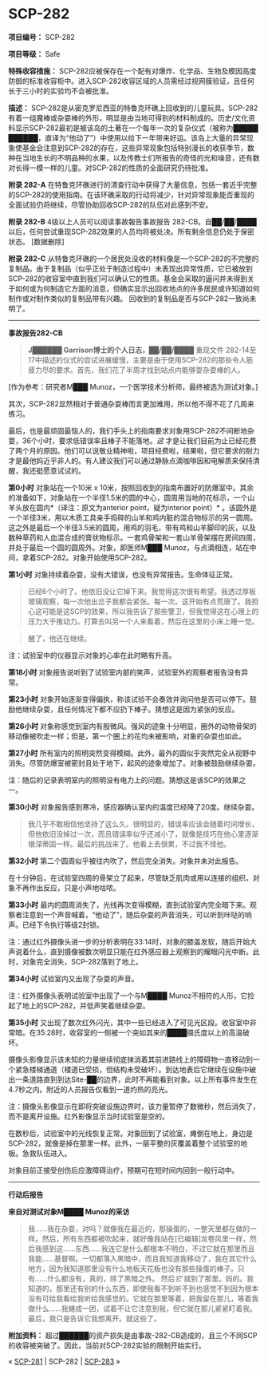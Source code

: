 # SCP-282
                        


**项目编号：** SCP-282

**项目等级：** Safe

**特殊收容措施：** SCP-282应被保存在一个配有对爆炸、化学品、生物及模因高度防御的标准收容柜中。进入SCP-282收容区域的人员需经过视网膜验证，且任何长于三小时的实验均不会被批准。

**描述：** SCP-282是从密克罗尼西亚的特鲁克环礁上回收到的儿童玩具。SCP-282有着一组魔棒或杂耍棒的外形，明显是由当地可得到的材料制成的。历史/文化资料显示SCP-282最初是被该岛的土著在一个每年一次的复杂仪式（被称为█████ ██████，直译为“他动了”）中使用以给下一年带来好运。该岛上大量的异常现象使基金会注意到SCP-282的存在，这些异常现象包括特别漫长的收获季节，数种在当地生长的不明品种的水果，以及传教士们所报告的奇怪的光和噪音，还有数对长得一模一样的儿童。对SCP-282的性质的全面研究仍待批准。

**附录 282-A** 
在特鲁克环礁进行的清查行动中获得了大量信息，包括一套近乎完整的SCP-282的使用指南。在该环礁采取的行动将减少，针对异常现象能否重现的全面试验仍将继续，尽管协助回收SCP-282的队伍对此感到不安。

**附录 282-B** 
4级以上人员可以阅读事故報告事故报告 282-CB。自██/██/████以后，任何尝试重现SCP-282效果的人员均将被处决。所有剩余信息仍处于保密状态。
[数据删除]

**附录 282-C** 
从特鲁克环礁的一个居民处没收的材料像是一个SCP-282的不完整的复制品。由于复制品（似乎正处于制造过程中）未表现出异常性质，它已被放到SCP-282的收容室中直到我们可以确认它的性质。基金会采取的逼问并未得到关于如何或为何制造它方面的消息，但确实显示出回收地点的许多居民或许知道如何制作或对制作类似的复制品带有兴趣。
回收到的复制品是否与SCP-282一致尚未明了。


---

**事故报告282-CB** 


> **J██████ Garrison博士的个人日志，██/██/████** 
重现文件 282-14至17中描述的仪式的尝试进展缓慢，主要是由于使用SCP-282的那些令人筋疲力尽的要求。首先，我们花了半周才找到站点内能够耍杂耍棒的人。

[作为参考：研究者M███ Munoz，一个医学技术分析师，最终被选为测试对象。]

其次，SCP-282显然相对于普通杂耍棒而言更加难用，所以他不得不花了几周来练习。

最后，也是最顽固最恼人的，我们手头上的指南要求对象用SCP-282不间断地杂耍，36个小时，要求低错误率且棒子不能落地。*这* 才是让我们目前为止已经花费了两个月的原因。他们可以说敬业精神啦，项目经费啦，结果啦，但它要求的耐力才是最他妈近乎非人的。有人建议我们可以通过静脉点滴咖啡因和电解质来保持清醒，我还挺愿意试试的。
> 

**第0小时** 
对象站在一个10米 x 10米，按照回收到的指南布置好的防爆室中。其余的准备如下，对象站在一个半径1.5米的圆的中心，圆周用当地的花标示，一个山羊头放在圆内*（译注：原文为anterior point，疑为interior point）* 。该圆外是一个半径3米，用以木质工具亲手捣碎的山羊和鸡内脏的混合物标示的另一圆周。这之外是最后一个半径3.5米的圆周，用鸡的羽毛，带有鸡和山羊脚印的灰，以及数种草药和人血混合成的膏状物标示。一套鸡骨架和一套山羊骨架摆在房间四周，并处于最后一个圆的圆周外。对象，即医师M███ Munoz，与点滴相连，站在中间，拿着SCP-282。对象开始使用SCP-282。

**第1小时** 
对象持续着杂耍，没有大错误，也没有异常报告。生命体征正常。


> 已经6个小时了。他依旧没让它掉下来。我觉得这次很有希望。我透过厚板玻璃观察，每一次他出岔子我都会紧张。每一次。这开始有点荒唐了。我担心这可能是这SCP的效果，所以我告诉了那些警卫，但我觉得这在心理上的压力大于推动力。打算去叫另一个人来看着，然后在这里的小床上睡一觉。
> 


> 醒了，他还在继续。
> 

注：试验室中的仪器显示对象的心率在此时略有升高。

**第18小时** 
对象报告说听到了试验室内部的笑声，试验室外的观察者报告没有异常。

**第23小时** 
对象开始逐渐变得偏执，称该试验不会奏效并询问他是否可以停下。鼓励他继续杂耍，且任何情况下都不应扔下棒子。猜想这是因为紧张的反应。

**第26小时** 
对象称感觉到室内有股微风。强风的迹象十分明显，圈外的动物骨架的移动像被吹走一样；但是，第一个圈上的花均未被影响，对象的杂耍也如此。

**第27小时** 
所有室内的照明突然变得模糊。此外，最外的圆似乎突然完全从视野中消失。尽管防爆室被密封且处于地下，起风的迹象增加了。对象被鼓励继续杂耍。

注：随后的记录表明室内的照明没有电力上的问题。猜想这是该SCP的效果之一。

**第30小时** 
对象报告感到寒冷，感应器确认室内的温度已经降了20度。继续杂耍。


> 我几乎不敢相信他坚持了这么久。很明显的，错误率应该会随着时间增长，但他依旧没掉过一次，而且错误率似乎还减小了，就像是技巧在他心里逐渐根深蒂固一样。最后的挑战来了。他看上去很累，不过我不怪他。
> 

**第32小时** 
第二个圆周似乎被往内吹了，然后完全消失。对象并未对此报告。

在十分钟后，在试验室四周的骨架立了起来，尽管缺乏肌肉或用以连接的组织。对象不再作出反应，只是小声地咕哝。

**第33小时** 
最内的圆周消失了，光线再次变得模糊，直到试验室内完全暗下来。观察者注意到一个声音喊着，“他动了”，随后杂耍的声音消失，可以听到咔哒的响声。已经下令执行等级2封锁。

注：通过红外摄像头进一步的分析表明在33:14时，对象的膝盖发软，随后开始大声说着什么，直到摄像被数次明显只能在红外感应器上观察到的耀眼闪光中断。此时，对象完全消失，SCP-282落到了地上。

**第34小时** 
试验室内又出现了杂耍的声音。

注：红外摄像头表明试验室中出现了一个与M████ Munoz不相符的人形，它捡起了地上的SCP-282，并低声笑着继续杂耍。

**第35小时** 
又出现了数次红外闪光，其中一些已经进入了可见光区段。收容室中非常暗。在35:28时，收容室的一侧被一个突如其来的████摄氏度以上的高温破坏。

摄像头影像显示该未知的力量继续彻底抹消着其前进路线上的障碍物一直移动到一个紧急楼梯通道（楼道已受损，但结构未受破坏）。到达地表后它继续在设施中破出一条道路直到到达Site-██的边界，此时不再能看到对象。以上所有事件发生在4.7秒之内。附近的人员报告仅看到一道灼热的亮光。

注：摄像头影像显示在即将突破设施边界时，该力量暂停了数微秒，然后消失了，而不是离开设施。红外影像显示当时试验室是空的。

在数秒后，试验室中的光线恢复正常。对象回到了试验室，瘫倒在地上，身边是SCP-282，就像是掉在那里一样。此外，一层平整的灰覆盖着整个试验室的地板。急救队伍进入。

对象目前正接受创伤后应激障碍治疗，预期可在短时间内回到一般行动中。


---

**行动后报告** 

**来自对测试对象M████ Munoz的采访** 


> 我……我在杂耍，对吗？就像我在最近的，那操蛋的，一整天里都在做的一样。然后，所有东西都被吹起来，就好像我站在[已编辑]龙卷风里一样，然后我感到这……东西……我连它是什么都根本不明白，不过它就在那里而且我能……基督啊。一切都落入黑暗中，而且我知道我移动了，我在其它什么地方，因为我知道那里没有什么地板天花板也没有那些操蛋的棒子。只有……什么都没有，真的，除了黑暗之外。
然后*它* 就到了那里。妈的。我知道的，那里还有别的什么东西，即使我看不到听不到也感觉不到因为根本没有可给我看给我听给我感觉的。它就在那里等着，把我留在那儿，等着我做什么……我蜷成一团，试着不让它注意到我，但它就在那儿紧紧盯着我。最后，我只是告诉它我想离开。就这些了。
> 

**附加资料：** 
超过██████的资产损失是由事故-282-CB造成的，且三个不同SCP的收容被突破了。因此，当前对SCP-282实验的限制开始实行。



« [SCP-281](/scp-281) | SCP-282 | [SCP-283](/scp-283) »





                    